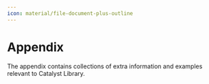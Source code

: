```yaml
---
icon: material/file-document-plus-outline
---
```


# Appendix

The appendix contains collections of extra information and examples relevant to Catalyst Library.
